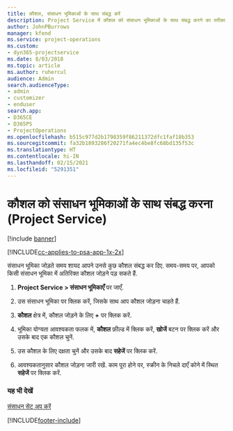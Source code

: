 ```yaml
---
title: कौशल, संसाधन भूमिकाओं के साथ संबद्ध करें
description: Project Service में कौशल को संसाधन भूमिकाओं के साथ संबद्ध करने का तरीका
author: JohnPBurrows
manager: kfend
ms.service: project-operations
ms.custom:
- dyn365-projectservice
ms.date: 8/03/2018
ms.topic: article
ms.author: ruhercul
audience: Admin
search.audienceType:
- admin
- customizer
- enduser
search.app:
- D365CE
- D365PS
- ProjectOperations
ms.openlocfilehash: b515c977d2b1798359f86211372dfc1faf18b353
ms.sourcegitcommit: fa32b1893286f20271fa4ec4be8fc68bd135f53c
ms.translationtype: HT
ms.contentlocale: hi-IN
ms.lasthandoff: 02/15/2021
ms.locfileid: "5291351"
---
```

# <a name="associate-skills-with-resource-roles-project-service"></a>कौशल को संसाधन भूमिकाओं के साथ संबद्ध करना (Project Service)

[!include [banner](../includes/psa-now-project-operations.md)]

[!INCLUDE[cc-applies-to-psa-app-1x-2x](../includes/cc-applies-to-psa-app-1x-2x.md)]

संसाधन भूमिका जोड़ते समय शायद आपने उनसे कुछ कौशल संबद्ध कर दिए. समय-समय पर, आपको किसी संसाधन भूमिका में अतिरिक्त कौशल जोड़ने पड़ सकते हैं.  
  
1.  **Project Service > संसाधन भूमिकाएँ** पर जाएँ.  
  
2.  उस संसाधन भूमिका पर क्लिक करें, जिसके साथ आप कौशल जोड़ना चाहते हैं.  
  
3.  **कौशल** क्षेत्र में, कौशल जोड़ने के लिए **+** पर क्लिक करें.  
  
4.  भूमिका योग्यता आवश्यकता फलक में, **कौशल** फ़ील्ड में क्लिक करें, **खोजें** बटन पर क्लिक करें और उसके बाद एक कौशल चुनें.  
  
5.  उस कौशल के लिए दक्षता चुनें और उसके बाद **सहेजें** पर क्लिक करें.  
  
6.  आवश्यकतानुसार कौशल जोड़ना जारी रखें. काम पूरा होने पर, स्‍क्रीन के निचले दाएँ कोने में स्थित **सहेजें** पर क्लिक करें.  
  
### <a name="see-also"></a>यह भी देखें  
 [संसाधन सेट अप करें](../psa/set-up-resources.md)


[!INCLUDE[footer-include](../includes/footer-banner.md)]